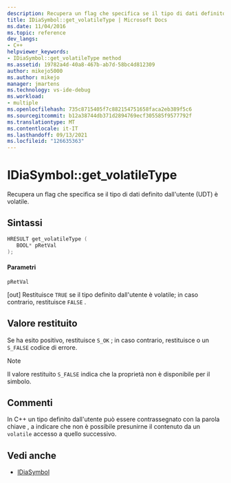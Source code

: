 ```yaml
---
description: Recupera un flag che specifica se il tipo di dati definito dall'utente (UDT) è volatile.
title: IDiaSymbol::get_volatileType | Microsoft Docs
ms.date: 11/04/2016
ms.topic: reference
dev_langs:
- C++
helpviewer_keywords:
- IDiaSymbol::get_volatileType method
ms.assetid: 19782a4d-40a8-467b-ab7d-58bc4d812309
author: mikejo5000
ms.author: mikejo
manager: jmartens
ms.technology: vs-ide-debug
ms.workload:
- multiple
ms.openlocfilehash: 735c8715405f7c882154751658faca2eb389f5c6
ms.sourcegitcommit: b12a38744db371d2894769ecf305585f9577792f
ms.translationtype: MT
ms.contentlocale: it-IT
ms.lasthandoff: 09/13/2021
ms.locfileid: "126635363"
---
```

# <a name="idiasymbolget_volatiletype"></a>IDiaSymbol::get_volatileType
Recupera un flag che specifica se il tipo di dati definito dall'utente (UDT) è volatile.

## <a name="syntax"></a>Sintassi

```C++
HRESULT get_volatileType ( 
   BOOL* pRetVal
);
```

#### <a name="parameters"></a>Parametri
 `pRetVal`

[out] Restituisce `TRUE` se il tipo definito dall'utente è volatile; in caso contrario, restituisce `FALSE` .

## <a name="return-value"></a>Valore restituito
 Se ha esito positivo, restituisce `S_OK` ; in caso contrario, restituisce o un `S_FALSE` codice di errore.

> [!NOTE]
> Il valore restituito `S_FALSE` indica che la proprietà non è disponibile per il simbolo.

## <a name="remarks"></a>Commenti
 In C++ un tipo definito dall'utente può essere contrassegnato con la parola chiave , a indicare che non è possibile presunirne il contenuto da un `volatile` accesso a quello successivo.

## <a name="see-also"></a>Vedi anche
- [IDiaSymbol](../../debugger/debug-interface-access/idiasymbol.md)
